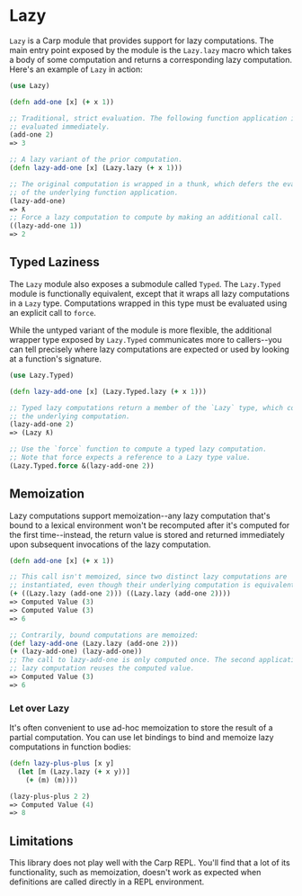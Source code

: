 # Lazy

`Lazy` is a Carp module that provides support for lazy computations. The main
entry point exposed by the module is the `Lazy.lazy` macro which takes a body of
some computation and returns a corresponding lazy computation. Here's an example
of `Lazy` in action:

```clojure
(use Lazy)

(defn add-one [x] (+ x 1))

;; Traditional, strict evaluation. The following function application is
;; evaluated immediately.
(add-one 2)
=> 3

;; A lazy variant of the prior computation.
(defn lazy-add-one [x] (Lazy.lazy (+ x 1)))

;; The original computation is wrapped in a thunk, which defers the evaluation
;; of the underlying function application.
(lazy-add-one)
=> ƛ
;; Force a lazy computation to compute by making an additional call.
((lazy-add-one 1))
=> 2
```

## Typed Laziness

The `Lazy` module also exposes a submodule called `Typed`. The `Lazy.Typed`
module is functionally equivalent, except that it wraps all lazy computations in
a `Lazy` type. Computations wrapped in this type must be evaluated using an
explicit call to `force`.

While the untyped variant of the module is more flexible, the additional wrapper
type exposed by `Lazy.Typed` communicates more to callers--you can tell
precisely where lazy computations are expected or used by looking at a
function's signature.

```clojure
(use Lazy.Typed)

(defn lazy-add-one [x] (Lazy.Typed.lazy (+ x 1)))

;; Typed lazy computations return a member of the `Lazy` type, which contains
;; the underlying computation.
(lazy-add-one 2)
=> (Lazy ƛ)

;; Use the `force` function to compute a typed lazy computation.
;; Note that force expects a reference to a Lazy type value.
(Lazy.Typed.force &(lazy-add-one 2))
```

## Memoization

Lazy computations support memoization--any lazy computation that's bound to a
lexical environment won't be recomputed after it's computed for the first
time--instead, the return value is stored and returned immediately upon
subsequent invocations of the lazy computation.

```clojure
(defn add-one [x] (+ x 1))

;; This call isn't memoized, since two distinct lazy computations are
;; instantiated, even though their underlying computation is equivalent.
(+ ((Lazy.lazy (add-one 2))) ((Lazy.lazy (add-one 2))))
=> Computed Value (3)
=> Computed Value (3)
=> 6

;; Contrarily, bound computations are memoized:
(def lazy-add-one (Lazy.lazy (add-one 2)))
(+ (lazy-add-one) (lazy-add-one))
;; The call to lazy-add-one is only computed once. The second application of the
;; lazy computation reuses the computed value.
=> Computed Value (3)
=> 6
```

### Let over Lazy

It's often convenient to use ad-hoc memoization to store the result of a partial
computation. You can use let bindings to bind and memoize lazy computations in
function bodies:

```clojure
(defn lazy-plus-plus [x y]
  (let [m (Lazy.lazy (+ x y))]
    (+ (m) (m))))

(lazy-plus-plus 2 2)
=> Computed Value (4)
=> 8
```

## Limitations

This library does not play well with the Carp REPL. You'll find that a lot of
its functionality, such as memoization, doesn't work as expected when
definitions are called directly in a REPL environment.
